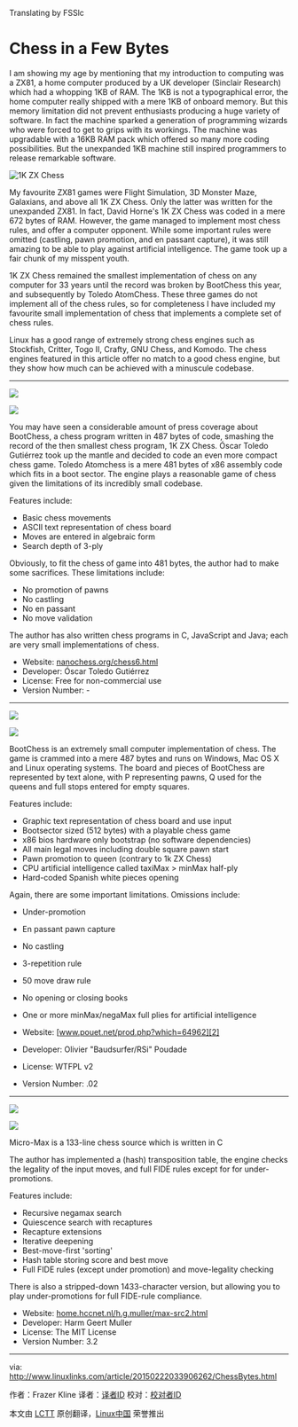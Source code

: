 Translating by FSSlc

Chess in a Few Bytes
================================================================================
I am showing my age by mentioning that my introduction to computing was a ZX81, a home computer produced by a UK developer (Sinclair Research) which had a whopping 1KB of RAM. The 1KB is not a typographical error, the home computer really shipped with a mere 1KB of onboard memory. But this memory limitation did not prevent enthusiasts producing a huge variety of software. In fact the machine sparked a generation of programming wizards who were forced to get to grips with its workings. The machine was upgradable with a 16KB RAM pack which offered so many more coding possibilities. But the unexpanded 1KB machine still inspired programmers to release remarkable software.

![1K ZX Chess ](http://www.linuxlinks.com/portal/content2/reviews/Games2/1KZXChess.jpg)

My favourite ZX81 games were Flight Simulation, 3D Monster Maze, Galaxians, and above all 1K ZX Chess. Only the latter was written for the unexpanded ZX81. In fact, David Horne's 1K ZX Chess was coded in a mere 672 bytes of RAM. However, the game managed to implement most chess rules, and offer a computer opponent. While some important rules were omitted (castling, pawn promotion, and en passant capture), it was still amazing to be able to play against artificial intelligence. The game took up a fair chunk of my misspent youth.

1K ZX Chess remained the smallest implementation of chess on any computer for 33 years until the record was broken by BootChess this year, and subsequently by Toledo AtomChess. These three games do not implement all of the chess rules, so for completeness I have included my favourite small implementation of chess that implements a complete set of chess rules.

Linux has a good range of extremely strong chess engines such as Stockfish, Critter, Togo II, Crafty, GNU Chess, and Komodo. The chess engines featured in this article offer no match to a good chess engine, but they show how much can be achieved with a minuscule codebase.

----------

![](http://www.linuxlinks.com/portal/content2/png/ToledoAtomchess.png)

![](http://www.linuxlinks.com/portal/content/reviews/Games2/Screenshot-Toledo.png)

You may have seen a considerable amount of press coverage about BootChess, a chess program written in 487 bytes of code, smashing the record of the then smallest chess program, 1K ZX Chess. Óscar Toledo Gutiérrez took up the mantle and decided to code an even more compact chess game. Toledo Atomchess is a mere 481 bytes of x86 assembly code which fits in a boot sector. The engine plays a reasonable game of chess given the limitations of its incredibly small codebase.

Features include:

- Basic chess movements
- ASCII text representation of chess board
- Moves are entered in algebraic form
- Search depth of 3-ply

Obviously, to fit the chess of game into 481 bytes, the author had to make some sacrifices. These limitations include:

- No promotion of pawns
- No castling
- No en passant
- No move validation

The author has also written chess programs in C, JavaScript and Java; each are very small implementations of chess.

- Website: [nanochess.org/chess6.html][1]
- Developer: Óscar Toledo Gutiérrez
- License: Free for non-commercial use
- Version Number: -

----------

![](http://www.linuxlinks.com/portal/content2/png/BootChess.png)

![](http://www.linuxlinks.com/portal/content/reviews/Games2/Screenshot-BootChess.png)

BootChess is an extremely small computer implementation of chess. The game is crammed into a mere 487 bytes and runs on Windows, Mac OS X and Linux operating systems. The board and pieces of BootChess are represented by text alone, with P representing pawns, Q used for the queens and full stops entered for empty squares.

Features include:

- Graphic text representation of chess board and use input
- Bootsector sized (512 bytes) with a playable chess game
- x86 bios hardware only bootstrap (no software dependencies)
- All main legal moves including double square pawn start
- Pawn promotion to queen (contrary to 1k ZX Chess)
- CPU artificial intelligence called taxiMax > minMax half-ply
- Hard-coded Spanish white pieces opening

Again, there are some important limitations. Omissions include:

- Under-promotion
- En passant pawn capture
- No castling
- 3-repetition rule
- 50 move draw rule
- No opening or closing books
- One or more minMax/negaMax full plies for artificial intelligence

- Website: [www.pouet.net/prod.php?which=64962][2]
- Developer: Olivier "Baudsurfer/RSi" Poudade
- License: WTFPL v2
- Version Number: .02

----------

![](http://www.linuxlinks.com/portal/content2/png/Micro-Max.png)

![](http://www.linuxlinks.com/portal/content/reviews/Games2/Screenshot-Micro-Max.png)

Micro-Max is a 133-line chess source which is written in C

The author has implemented a (hash) transposition table, the engine checks the legality of the input moves, and full FIDE rules except for for under-promotions.

Features include:

- Recursive negamax search
- Quiescence search with recaptures
- Recapture extensions
- Iterative deepening
- Best-move-first 'sorting'
- Hash table storing score and best move
- Full FIDE rules (except under promotion) and move-legality checking

There is also a stripped-down 1433-character version, but allowing you to play under-promotions for full FIDE-rule compliance.

- Website: [home.hccnet.nl/h.g.muller/max-src2.html][3]
- Developer: Harm Geert Muller
- License: The MIT License
- Version Number: 3.2

--------------------------------------------------------------------------------

via: http://www.linuxlinks.com/article/20150222033906262/ChessBytes.html

作者：Frazer Kline
译者：[译者ID](https://github.com/译者ID)
校对：[校对者ID](https://github.com/校对者ID)

本文由 [LCTT](https://github.com/LCTT/TranslateProject) 原创翻译，[Linux中国](http://linux.cn/) 荣誉推出

[1]:http://nanochess.org/chess6.html
[2]:http://www.pouet.net/prod.php?which=64962
[3]:http://home.hccnet.nl/h.g.muller/max-src2.html
